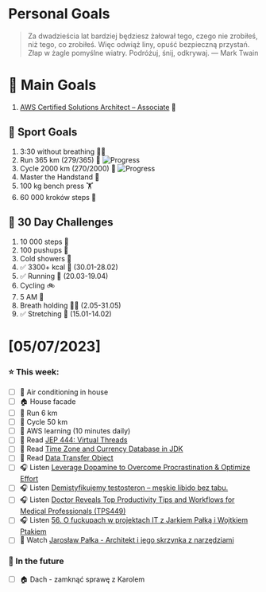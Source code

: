 
Personal Goals
==============
> Za dwadzieścia lat bardziej będziesz żałował tego, czego nie zrobiłeś, niż tego, co zrobiłeś. Więc odwiąż liny, opuść bezpieczną przystań. Złap w żagle pomyślne wiatry. Podróżuj, śnij, odkrywaj.
> — Mark Twain

# 🥇 Main Goals 
1. [AWS Certified Solutions Architect – Associate](https://aws.amazon.com/certification/certified-solutions-architect-associate/) 📜

## 🥈 Sport Goals 
1. 3:30 without breathing 😮‍💨
2. Run 365 km (279/365) 🏃 ![Progress](https://progress-bar.dev/76/)
3. Cycle 2000 km (270/2000) 🚴 ![Progress](https://progress-bar.dev/13/)
4. Master the Handstand 🤸
5. 100 kg bench press  🏋️
6. 60 000 kroków steps 🚶

## 🥉 30 Day Challenges 
1. 10 000 steps 🦶 
2. 100 pushups 🙇
3. Cold showers 🚿
4. ✅ 3300+ kcal 🍌 (30.01-28.02)
5. ✅ Running 🏃 (20.03-19.04)
6. Cycling 🚲
7. 5 AM 🌅
8. Breath holding 😮‍💨 (2.05-31.05)
9. ✅ Stretching 🧘 (15.01-14.02)

# [05/07/2023]
### ⭐ This week:
- [ ] 🥶 Air conditioning in house
- [ ] 🏠 House facade
- [ ] 🏃 Run 6 km
- [ ] 🚴 Cycle 50 km
- [ ] 🎥 AWS learning (10 minutes daily)
- [ ] 📗 Read [JEP 444: Virtual Threads](https://openjdk.org/jeps/444)
- [ ] 📗 Read [Time Zone and Currency Database in JDK](https://foojay.io/today/time-zone-and-currency-database-in-jdk/)
- [ ] 📗 Read [Data Transfer Object](https://java-design-patterns.com/patterns/data-transfer-object/)
- [ ] 🎧 Listen [Leverage Dopamine to Overcome Procrastination & Optimize Effort](https://hubermanlab.com/leverage-dopamine-to-overcome-procrastination-and-optimize-effort/)
- [ ] 🎧 Listen [Demistyfikujemy testosteron – męskie libido bez tabu.](https://zaprojektujswojezycie.pl/demistyfikujemy-testosteron-meskie-libido-bez-tabu/)
- [ ] 🎧 Listen [Doctor Reveals Top Productivity Tips and Workflows for Medical Professionals (TPS449)](https://www.asianefficiency.com/podcasts/449-doctor-don-pelto/)
- [ ] 🎧 Listen [56. O fuckupach w projektach IT z Jarkiem Pałką i Wojtkiem Ptakiem](https://bettersoftwaredesign.pl/episodes/56)
- [ ] 🎥 Watch [Jarosław Pałka - Architekt i jego skrzynka z narzędziami](https://youtu.be/aTWnyy55FwA)

### 🏅 In the future 
- [ ] 🏠 Dach - zamknąć sprawę z Karolem
